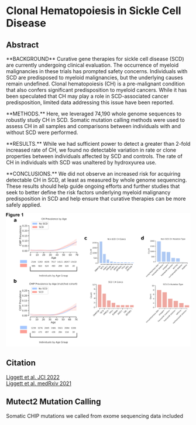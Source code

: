 
# Clonal Hematopoiesis in Sickle Cell Disease

## Abstract

<p> **BACKGROUND** Curative gene therapies for sickle cell disease (SCD) are currently undergoing clinical evaluation. The occurrence of myeloid malignancies in these trials has prompted safety concerns. Individuals with SCD are predisposed to myeloid malignancies, but the underlying causes remain undefined. Clonal hematopoiesis (CH) is a pre-malignant condition that also confers significant predisposition to myeloid cancers. While it has been speculated that CH may play a role in SCD-associated cancer predisposition, limited data addressing this issue have been reported.<p>

<p>**METHODS.** Here, we leveraged 74,190 whole genome sequences to robustly study CH in SCD. Somatic mutation calling methods were used to assess CH in all samples and comparisons between individuals with and without SCD were performed.<p>

<p>**RESULTS.** While we had sufficient power to detect a greater than 2-fold increased rate of CH, we found no detectable variation in rate or clone properties between individuals affected by SCD and controls. The rate of CH in individuals with SCD was unaltered by hydroxyurea use.<p>

<p>**CONCLUSIONS.** We did not observe an increased risk for acquiring detectable CH in SCD, at least as measured by whole genome sequencing. These results should help guide ongoing efforts and further studies that seek to better define the risk factors underlying myeloid malignancy predisposition in SCD and help ensure that curative therapies can be more safely applied.<p>

<div align=center> <img src="fig_1.png"> </div> 

## Citation 

[Liggett et al. JCI 2022](https://www.jci.org/articles/view/156060)  
[Liggett et al. medRxiv 2021](https://www.medrxiv.org/content/10.1101/2021.06.12.21258772v1)  

## Mutect2 Mutation Calling

Somatic CHIP mutations we called from exome sequencing data included 

